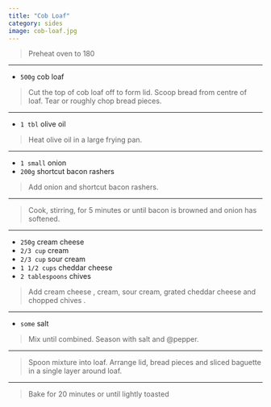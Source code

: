 ```yaml
---
title: "Cob Loaf"
category: sides
image: cob-loaf.jpg
---
```



> Preheat oven to 180

---

* `500g` cob loaf

> Cut the top of cob loaf off to form lid. Scoop bread from centre of loaf.  Tear or roughly chop bread pieces.

---

* `1 tbl` olive oil

> Heat olive oil in a large frying pan.

---

* `1 small` onion
* `200g` shortcut bacon rashers

> Add onion and  shortcut bacon rashers.

---

> Cook, stirring, for 5 minutes or until bacon is browned and onion has softened.

---

* `250g` cream cheese
* `2/3 cup` cream
* `2/3 cup` sour cream
* `1 1/2 cups` cheddar cheese
* `2 tablespoons` chives

> Add cream cheese , cream, sour cream, grated cheddar cheese  and chopped chives .

---

* `some` salt

> Mix until combined. Season with salt and @pepper.

---

> Spoon mixture into loaf. Arrange lid, bread pieces and sliced baguette in a single layer around loaf.

---

> Bake for 20 minutes or until lightly toasted

